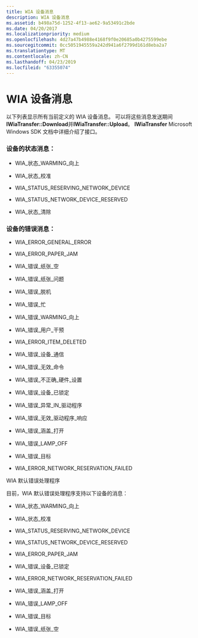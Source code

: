 ```yaml
---
title: WIA 设备消息
description: WIA 设备消息
ms.assetid: b498a75d-1252-4f13-ae62-9a53491c2bde
ms.date: 04/20/2017
ms.localizationpriority: medium
ms.openlocfilehash: 4d27a47b4988e4168f9f0e20685a0b4275599ebe
ms.sourcegitcommit: 0cc5051945559a242d941a6f2799d161d8eba2a7
ms.translationtype: MT
ms.contentlocale: zh-CN
ms.lasthandoff: 04/23/2019
ms.locfileid: "63355074"
---
```

# <a name="wia-device-messages"></a>WIA 设备消息


以下列表显示所有当前定义的 WIA 设备消息。 可以将这些消息发送期间**IWiaTransfer::Download**并**IWiaTransfer::Upload**。 **IWiaTransfer** Microsoft Windows SDK 文档中详细介绍了接口。

### <a name="device-status-messages"></a>设备的状态消息：

-   WIA\_状态\_WARMING\_向上

-   WIA\_状态\_校准

-   WIA\_STATUS\_RESERVING\_NETWORK\_DEVICE

-   WIA\_STATUS\_NETWORK\_DEVICE\_RESERVED

-   WIA\_状态\_清除

### <a name="device-error-messages"></a>设备的错误消息：

-   WIA\_ERROR\_GENERAL\_ERROR

-   WIA\_ERROR\_PAPER\_JAM

-   WIA\_错误\_纸张\_空

-   WIA\_错误\_纸张\_问题

-   WIA\_错误\_脱机

-   WIA\_错误\_忙

-   WIA\_错误\_WARMING\_向上

-   WIA\_错误\_用户\_干预

-   WIA\_ERROR\_ITEM\_DELETED

-   WIA\_错误\_设备\_通信

-   WIA\_错误\_无效\_命令

-   WIA\_错误\_不正确\_硬件\_设置

-   WIA\_错误\_设备\_已锁定

-   WIA\_错误\_异常\_IN\_驱动程序

-   WIA\_错误\_无效\_驱动程序\_响应

-   WIA\_错误\_涵盖\_打开

-   WIA\_错误\_LAMP\_OFF

-   WIA\_错误\_目标

-   WIA\_ERROR\_NETWORK\_RESERVATION\_FAILED

WIA 默认错误处理程序

目前，WIA 默认错误处理程序支持以下设备的消息：

-   WIA\_状态\_WARMING\_向上

-   WIA\_状态\_校准

-   WIA\_STATUS\_RESERVING\_NETWORK\_DEVICE

-   WIA\_STATUS\_NETWORK\_DEVICE\_RESERVED

-   WIA\_ERROR\_PAPER\_JAM

-   WIA\_错误\_设备\_已锁定

-   WIA\_ERROR\_NETWORK\_RESERVATION\_FAILED

-   WIA\_错误\_涵盖\_打开

-   WIA\_错误\_LAMP\_OFF

-   WIA\_错误\_目标

-   WIA\_错误\_纸张\_空

 

 





